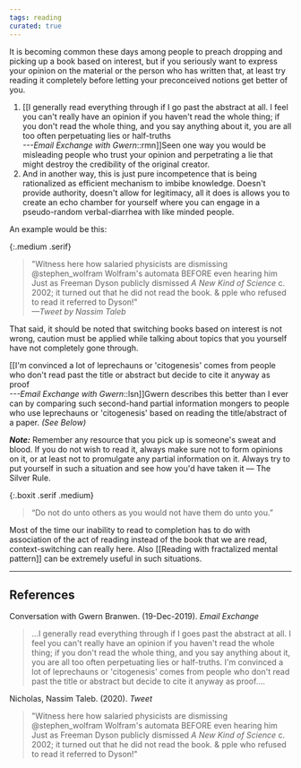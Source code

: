 ```yaml
---
tags: reading
curated: true
---
```


It is becoming common these days among people to preach dropping and picking up a book based on interest, but if you seriously want to express your opinion on the material or the person who has written that, at least try reading it completely before letting your preconceived notions get better of you.

1.  [[I generally read everything through if I go past the abstract at all. I feel you can't really have an opinion if you haven't read the whole thing; if you don't read the whole thing, and you say anything about it, you are all too often perpetuating lies or half-truths<br/><cite>---Email Exchange with Gwern</cite>::rmn]]Seen one way you would be misleading people who trust your opinion and perpetrating a lie that might destroy the credibility of the original creator.
2.  And in another way, this is just pure incompetence that is being rationalized as efficient mechanism to imbibe knowledge. Doesn't provide authority, doesn't allow for legitimacy, all it does is allows you to create an echo chamber for yourself where you can engage in a pseudo-random verbal-diarrhea with like minded people.

An example would be this:

{:.medium .serif}

> "Witness here how salaried physicists are dismissing @stephen_wolfram Wolfram's automata BEFORE even hearing him Just as Freeman Dyson publicly dismissed _A New Kind of Science_ c. 2002; it turned out that he did not read the book. & pple who refused to read it referred to Dyson!"<br/><cite>—Tweet by Nassim Taleb</cite>

That said, it should be noted that switching books based on interest is not wrong, caution must be applied while talking about topics that you yourself have not completely gone through.

[[I'm convinced a lot of leprechauns or 'citogenesis' comes from people who don't read past the title or abstract but decide to cite it anyway as proof<br/><cite>---Email Exchange with Gwern</cite>::lsn]]Gwern describes this better than I ever can by comparing such second-hand partial information mongers to people who use leprechauns or 'citogenesis' based on reading the title/abstract of a paper. _(See Below)_

**_Note:_** Remember any resource that you pick up is someone's sweat and blood. If you do not wish to read it, always make sure not to form opinions on it, or at least not to promulgate any partial information on it. Always try to put yourself in such a situation and see how you'd have taken it — The Silver Rule.

{:.boxit .serif .medium}

> “Do not do unto others as you would not have them do unto you.”

Most of the time our inability to read to completion has to do with association of the act of reading instead of the book that we are read, context-switching can really here. Also [[Reading with fractalized mental pattern]] can be extremely useful in such situations.

---

## References

Conversation with Gwern Branwen. (19-Dec-2019). _Email Exchange_

> ...I generally read everything through if I goes past the abstract at all. I feel you can't really have an opinion if you haven't read the whole thing; if you don't read the whole thing, and you say anything about it, you are all too often perpetuating lies or half-truths. I'm convinced a lot of leprechauns or 'citogenesis' comes from people who don't read past the title or abstract but decide to cite it anyway as proof....

Nicholas, Nassim Taleb. (2020). _Tweet_

> "Witness here how salaried physicists are dismissing @stephen_wolfram Wolfram's automata BEFORE even hearing him Just as Freeman Dyson publicly dismissed _A New Kind of Science_ c. 2002; it turned out that he did not read the book. & pple who refused to read it referred to Dyson!"
